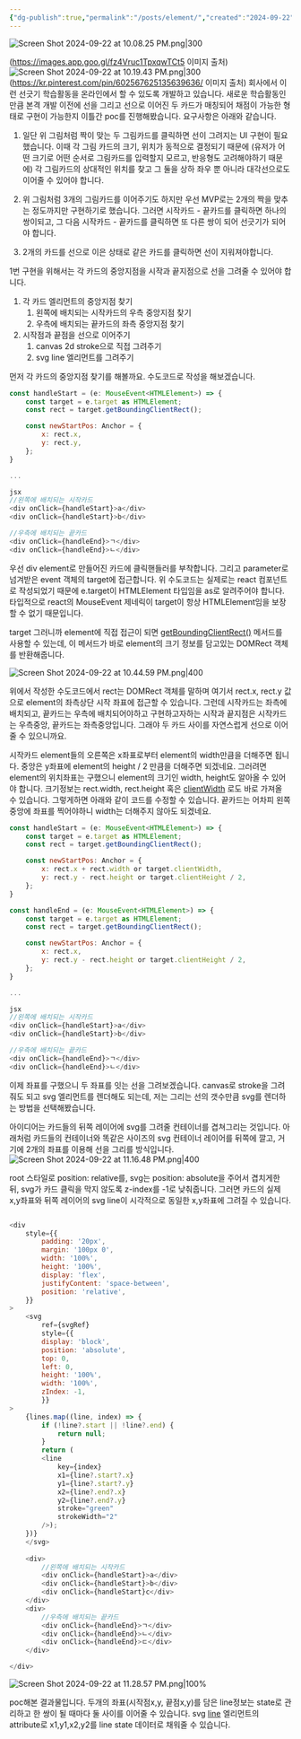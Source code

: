 ```yaml
---
{"dg-publish":true,"permalink":"/posts/element/","created":"2024-09-22","updated":"2024-09-22T23:50:00"}
---
```


![Screen Shot 2024-09-22 at 10.08.25 PM.png|300](/img/user/Screen%20Shot%202024-09-22%20at%2010.08.25%20PM.png) 

(https://images.app.goo.gl/fz4Vruc1TpxqwTCt5 이미지 출처)
![Screen Shot 2024-09-22 at 10.19.43 PM.png|300](/img/user/Screen%20Shot%202024-09-22%20at%2010.19.43%20PM.png)
(https://kr.pinterest.com/pin/602567625135639636/ 이미지 출처)
회사에서 이런 선긋기 학습활동을 온라인에서 할 수 있도록 개발하고 있습니다. 새로운 학습활동인만큼 본격 개발 이전에 선을 그리고 선으로 이어진 두 카드가 매칭되어 채점이 가능한 형태로 구현이 가능한지 이틀간 poc를 진행해봤습니다.
요구사항은 아래와 같습니다.

1. 일단 위 그림처럼 짝이 맞는 두 그림카드를 클릭하면 선이 그려지는 UI 구현이 필요했습니다. 이때 각 그림 카드의 크기, 위치가 동적으로 결정되기 때문에 (유저가 어떤 크기로 어떤 순서로 그림카드를 입력할지 모르고, 반응형도 고려해야하기 때문에) 각 그림카드의 상대적인 위치를 찾고 그 둘을 상하 좌우 뿐 아니라 대각선으로도 이어줄 수 있어야 합니다. 

2. 위 그림처럼 3개의 그림카드를 이어주기도 하지만 우선 MVP로는 2개의 짝을 맞추는 정도까지만 구현하기로 했습니다. 그러면 시작카드 - 끝카드를 클릭하면 하나의 쌍이되고, 그 다음 시작카드 - 끝카드를 클릭하면 또 다른 쌍이 되어 선긋기가 되어야 합니다.

3. 2개의 카드를 선으로 이은 상태로 같은 카드를 클릭하면 선이 지워져야합니다. 

1번 구현을 위해서는 각 카드의 중앙지점을 시작과 끝지점으로 선을 그려줄 수 있어야 합니다.
1. 각 카드 엘리먼트의 중앙지점 찾기
	1. 왼쪽에 배치되는 시작카드의 우측 중앙지점 찾기
	2. 우측에 배치되는 끝카드의 좌측 중앙지점 찾기
2. 시작점과 끝점을 선으로 이어주기
	1. canvas 2d stroke으로 직접 그려주기
	2. svg line 엘리먼트를 그려주기


먼저 각 카드의 중앙지점 찾기를 해볼까요. 수도코드로 작성을 해보겠습니다.

```js
const handleStart = (e: MouseEvent<HTMLElement>) => {
	const target = e.target as HTMLElement;
	const rect = target.getBoundingClientRect();

	const newStartPos: Anchor = {
		x: rect.x,
		y: rect.y,
	};
}

...

jsx
//왼쪽에 배치되는 시작카드
<div onClick={handleStart}>a</div>
<div onClick={handleStart}>b</div>

//우측에 배치되는 끝카드
<div onClick={handleEnd}>ㄱ</div>
<div onClick={handleEnd}>ㄴ</div>

```

우선 div element로 만들어진 카드에 클릭핸들러를 부착합니다. 그리고 parameter로 넘겨받은 event 객체의 target에 접근합니다. 위 수도코드는 실제로는 react 컴포넌트로 작성되었기 때문에 e.target이 HTMLElement 타입임을 as로 알려주어야 합니다. 타입적으로 react의 MouseEvent 제네릭이 target이 항상 HTMLElement임을 보장할 수 없기 때문입니다.

target 그러니까 element에 직접 접근이 되면 [getBoundingClientRect()](https://developer.mozilla.org/ko/docs/Web/API/Element/getBoundingClientRect) 메서드를 사용할 수 있는데, 이 메서드가 바로 element의 크기 정보를 담고있는 DOMRect 객체를 반환해줍니다. 

![Screen Shot 2024-09-22 at 10.44.59 PM.png|400](/img/user/Screen%20Shot%202024-09-22%20at%2010.44.59%20PM.png)

위에서 작성한 수도코드에서 rect는 DOMRect 객체를 말하며 여기서 rect.x, rect.y 값으로 element의 좌측상단 시작 좌표에 접근할 수 있습니다. 그런데 시작카드는 좌측에 배치되고, 끝카드는 우측에 배치되어야하고 구현하고자하는 시작과 끝지점은 시작카드는 우측중앙, 끝카드는 좌측중앙입니다. 그래야 두 카드 사이를 자연스럽게 선으로 이어줄 수 있으니까요.

시작카드 element들의 오른쪽은 x좌표로부터 element의 width만큼을 더해주면 됩니다. 중앙은 y좌표에 element의 height / 2 만큼을 더해주면 되겠네요. 그러려면 element의 위치좌표는 구했으니 element의 크기인 width, height도 알아올 수 있어야 합니다. 크기정보는 rect.width, rect.height 혹은 [clientWidth](https://developer.mozilla.org/en-US/docs/Web/API/Element/clientWidth) 로도 바로 가져올 수 있습니다. 그렇게하면 아래와 같이 코드를 수정할 수 있습니다. 끝카드는 어차피 왼쪽중앙에 좌표를 찍어야하니 width는 더해주지 않아도 되겠네요.

```js
const handleStart = (e: MouseEvent<HTMLElement>) => {
	const target = e.target as HTMLElement;
	const rect = target.getBoundingClientRect();

	const newStartPos: Anchor = {
		x: rect.x + rect.width or target.clientWidth,
		y: rect.y - rect.height or target.clientHeight / 2,
	};
}

const handleEnd = (e: MouseEvent<HTMLElement>) => {
	const target = e.target as HTMLElement;
	const rect = target.getBoundingClientRect();

	const newStartPos: Anchor = {
		x: rect.x,
		y: rect.y - rect.height or target.clientHeight / 2,
	};
}

...

jsx
//왼쪽에 배치되는 시작카드
<div onClick={handleStart}>a</div>
<div onClick={handleStart}>b</div>

//우측에 배치되는 끝카드
<div onClick={handleEnd}>ㄱ</div>
<div onClick={handleEnd}>ㄴ</div>

```


이제 좌표를 구했으니 두 좌표를 잇는 선을 그려보겠습니다. 
canvas로 stroke을 그려줘도 되고 svg 엘리먼트를 렌더해도 되는데, 저는 그리는 선의 갯수만큼 svg를 렌더하는 방법을 선택해봤습니다.

아이디어는 카드들의 뒤쪽 레이어에 svg를 그려줄 컨테이너를 겹쳐그리는 것입니다. 아래처럼 카드들의 컨테이너와 똑같은 사이즈의 svg 컨테이너 레이어를 뒤쪽에 깔고, 거기에 2개의 좌표를 이용해 선을 그리를 방식입니다.
![Screen Shot 2024-09-22 at 11.16.48 PM.png|400](/img/user/Screen%20Shot%202024-09-22%20at%2011.16.48%20PM.png)

root 스타일로 position: relative를, svg는 position: absolute을 주어서 겹치게한 뒤, svg가 카드 클릭을 막지 않도록 z-index를 -1로 낮춰줍니다. 그러면 카드의 실제 x,y좌표와 뒤쪽 레이어의 svg line이 시각적으로 동일한 x,y좌표에 그려질 수 있습니다. 
```js

<div 
	style={{
		padding: '20px',
		margin: '100px 0',
		width: '100%',
		height: '100%',
		display: 'flex',
		justifyContent: 'space-between',
		position: 'relative',
	}}
>
	<svg
		ref={svgRef}
		style={{
		display: 'block',
		position: 'absolute',
		top: 0,
		left: 0,
		height: '100%',
		width: '100%',
		zIndex: -1,
		}}
>	
	{lines.map((line, index) => {
		if (!line?.start || !line?.end) {
			return null;
		}
		return (
		<line
			key={index}
			x1={line?.start?.x}
			y1={line?.start?.y}
			x2={line?.end?.x}
			y2={line?.end?.y}
			stroke="green"
			strokeWidth="2"
		/>);
	})}
	</svg>
	
	<div>
		//왼쪽에 배치되는 시작카드
		<div onClick={handleStart}>a</div>
		<div onClick={handleStart}>b</div>
		<div onClick={handleStart}c</div>
	</div>
	<div>
		//우측에 배치되는 끝카드
		<div onClick={handleEnd}>ㄱ</div>
		<div onClick={handleEnd}>ㄴ</div>
		<div onClick={handleEnd}>ㄷ</div>
	</div>

</div>
```

![Screen Shot 2024-09-22 at 11.28.57 PM.png|100%](/img/user/Screen%20Shot%202024-09-22%20at%2011.28.57%20PM.png)

poc해본 결과물입니다. 두개의 좌표(시작점x,y, 끝점x,y)를 담은 line정보는 state로 관리하고 한 쌍이 될 때마다 둘 사이를 이어줄 수 있습니다. svg [line](https://developer.mozilla.org/en-US/docs/Web/SVG/Element/line) 엘리먼트의 attribute로 x1,y1,x2,y2를 line state 데이터로 채워줄 수 있습니다. 
